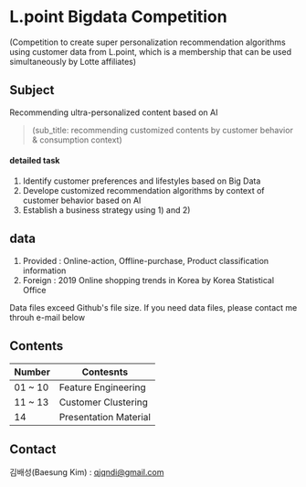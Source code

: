 # L.point Bigdata Competition
(Competition to create super personalization recommendation algorithms using customer data from L.point, which is a membership that can be used simultaneously by Lotte affiliates)

## Subject
Recommending ultra-personalized content based on AI 

> (sub_title: recommending customized contents by customer behavior & consumption context)

#### detailed task
1) Identify customer preferences and lifestyles based on Big Data 
2) Develope customized recommendation algorithms by context of customer behavior based on AI
3) Establish a business strategy using 1) and 2)

## data
1) Provided : Online-action, Offline-purchase, Product classification information
2) Foreign : 2019 Online shopping trends in Korea by Korea Statistical Office

Data files exceed Github's file size. If you need data files, please contact me throuh e-mail below

## Contents
Number | Contesnts
------------ | -------------
01 ~ 10 | Feature Engineering
11 ~ 13 | Customer Clustering
14 | Presentation Material


## Contact
김배성(Baesung Kim) : qjqndi@gmail.com
